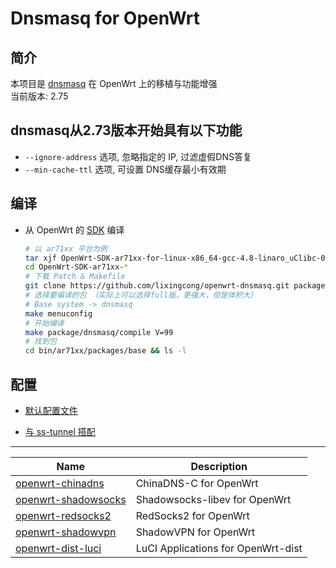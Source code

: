 Dnsmasq for OpenWrt
===

简介
---

 本项目是 [dnsmasq][1] 在 OpenWrt 上的移植与功能增强  
 当前版本: 2.75 


dnsmasq从2.73版本开始具有以下功能
---

 - `--ignore-address` 选项, 忽略指定的 IP, 过滤虚假DNS答复  
 - `--min-cache-ttl` 选项, 可设置 DNS缓存最小有效期 

编译
---

 - 从 OpenWrt 的 [SDK][S] 编译  

   ```bash
   # 以 ar71xx 平台为例
   tar xjf OpenWrt-SDK-ar71xx-for-linux-x86_64-gcc-4.8-linaro_uClibc-0.9.33.2.tar.bz2
   cd OpenWrt-SDK-ar71xx-*
   # 下载 Patch & Makefile
   git clone https://github.com/lixingcong/openwrt-dnsmasq.git package/dnsmasq
   # 选择要编译的包 （实际上可以选择full版，更强大，但是体积大）
   # Base system -> dnsmasq 
   make menuconfig
   # 开始编译
   make package/dnsmasq/compile V=99 
   # 找到包
   cd bin/ar71xx/packages/base && ls -l
   ```

配置
---

 - [默认配置文件][4]

 - [与 ss-tunnel 搭配][8]

----------

 Name                     | Description
 -------------------------|-----------------------------------
 [openwrt-chinadns][5]    | ChinaDNS-C for OpenWrt
 [openwrt-shadowsocks][7] | Shadowsocks-libev for OpenWrt
 [openwrt-redsocks2][R]   | RedSocks2 for OpenWrt
 [openwrt-shadowvpn][6]   | ShadowVPN for OpenWrt
 [openwrt-dist-luci][L]   | LuCI Applications for OpenWrt-dist


  [1]: http://www.thekelleys.org.uk/dnsmasq/doc.html
  [3]: https://sourceforge.net/projects/openwrt-dist/files/dnsmasq/
  [4]: https://github.com/aa65535/openwrt-dnsmasq/blob/master/files/dnsmasq.conf
  [5]: https://github.com/aa65535/openwrt-chinadns
  [6]: https://github.com/aa65535/openwrt-shadowvpn
  [7]: https://github.com/shadowsocks/openwrt-shadowsocks
  [8]: https://github.com/aa65535/openwrt-dnsmasq/tree/master/etc
  [R]: https://github.com/aa65535/openwrt-redsocks2
  [S]: http://wiki.openwrt.org/doc/howto/obtain.firmware.sdk
  [L]: https://github.com/aa65535/openwrt-dist-luci
